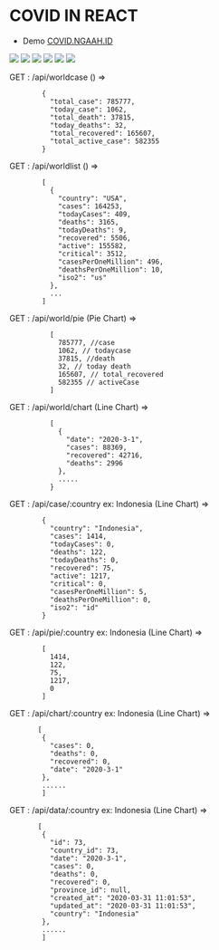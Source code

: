 # COVID IN REACT

- Demo <a href="https://covid.ngaah.id/"> COVID.NGAAH.ID </a>


<img src="https://raw.githubusercontent.com/ximplah/COVID-REACT-Screenshoot/master/1.png"></img>
<img src="https://raw.githubusercontent.com/ximplah/COVID-REACT-Screenshoot/master/2.png"></img>
<img src="https://raw.githubusercontent.com/ximplah/COVID-REACT-Screenshoot/master/3.png"></img>
<img src="https://raw.githubusercontent.com/ximplah/COVID-REACT-Screenshoot/master/4.png"></img>
<img src="https://raw.githubusercontent.com/ximplah/COVID-REACT-Screenshoot/master/5.png"></img>
<img src="https://raw.githubusercontent.com/ximplah/COVID-REACT-Screenshoot/master/6.png"></img>

GET : /api/worldcase () =>

            {
              "total_case": 785777,
              "today_case": 1062,
              "total_death": 37815,
              "today_deaths": 32,
              "total_recovered": 165607,
              "total_active_case": 582355
            }
          
GET : /api/worldlist () =>

            [
              {
                "country": "USA",
                "cases": 164253,
                "todayCases": 409,
                "deaths": 3165,
                "todayDeaths": 9,
                "recovered": 5506,
                "active": 155582,
                "critical": 3512,
                "casesPerOneMillion": 496,
                "deathsPerOneMillion": 10,
                "iso2": "us"
              },
              ...
            ]
          
GET : /api/world/pie (Pie Chart) =>

              [
                785777, //case
                1062, // todaycase
                37815, //death
                32, // today death
                165607, // total_recovered
                582355 // activeCase
              ]
          
GET : /api/world/chart (Line Chart) =>

              [
                {
                  "date": "2020-3-1",
                  "cases": 88369,
                  "recovered": 42716,
                  "deaths": 2996
                },
                ..... 
              }
          
GET : /api/case/:country ex: Indonesia (Line Chart) =>

            {
              "country": "Indonesia",
              "cases": 1414,
              "todayCases": 0,
              "deaths": 122,
              "todayDeaths": 0,
              "recovered": 75,
              "active": 1217,
              "critical": 0,
              "casesPerOneMillion": 5,
              "deathsPerOneMillion": 0,
              "iso2": "id"
            }
          
GET : /api/pie/:country ex: Indonesia (Line Chart) =>

            [
              1414,
              122,
              75,
              1217,
              0
            ]
          
GET : /api/chart/:country ex: Indonesia (Line Chart) =>

           [
            {
              "cases": 0,
              "deaths": 0,
              "recovered": 0,
              "date": "2020-3-1"
            },
            ......
            ]
          
GET : /api/data/:country ex: Indonesia (Line Chart) =>

           [
            {
              "id": 73,
              "country_id": 73,
              "date": "2020-3-1",
              "cases": 0,
              "deaths": 0,
              "recovered": 0,
              "province_id": null,
              "created_at": "2020-03-31 11:01:53",
              "updated_at": "2020-03-31 11:01:53",
              "country": "Indonesia"
            },
            ......
            ]
          
